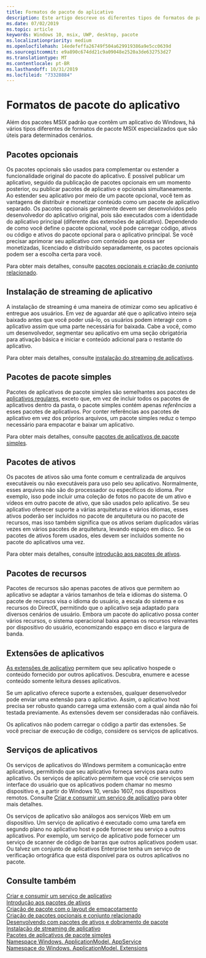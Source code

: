 ```yaml
---
title: Formatos de pacote do aplicativo
description: Este artigo descreve os diferentes tipos de formatos de pacote MSIX que são úteis para determinados cenários.
ms.date: 07/02/2019
ms.topic: article
keywords: Windows 10, msix, UWP, desktop, pacote
ms.localizationpriority: medium
ms.openlocfilehash: 14edefeffa26749f504a629919386a9e5cc0639d
ms.sourcegitcommit: e9a890c674dd21c9a09048e2520a3de632753d27
ms.translationtype: MT
ms.contentlocale: pt-BR
ms.lasthandoff: 10/31/2019
ms.locfileid: "73328884"
---
```

# <a name="app-package-formats"></a>Formatos de pacote do aplicativo

Além dos pacotes MSIX padrão que contêm um aplicativo do Windows, há vários tipos diferentes de formatos de pacote MSIX especializados que são úteis para determinados cenários.

## <a name="optional-packages"></a>Pacotes opcionais

Os pacotes opcionais são usados para complementar ou estender a funcionalidade original do pacote do aplicativo. É possível publicar um aplicativo, seguido da publicação de pacotes opcionais em um momento posterior, ou publicar pacotes de aplicativo e opcionais simultaneamente. Ao estender seu aplicativo por meio de um pacote opcional, você tem as vantagens de distribuir e monetizar conteúdo como um pacote de aplicativo separado. Os pacotes opcionais geralmente devem ser desenvolvidos pelo desenvolvedor do aplicativo original, pois são executados com a identidade do aplicativo principal (diferente das extensões de aplicativo). Dependendo de como você define o pacote opcional, você pode carregar código, ativos ou código e ativos do pacote opcional para o aplicativo principal. Se você precisar aprimorar seu aplicativo com conteúdo que possa ser monetizadas, licenciado e distribuído separadamente, os pacotes opcionais podem ser a escolha certa para você. 

Para obter mais detalhes, consulte [pacotes opcionais e criação de conjunto relacionado](optional-packages.md).

## <a name="app-streaming-install"></a>Instalação de streaming de aplicativo

A instalação de streaming é uma maneira de otimizar como seu aplicativo é entregue aos usuários. Em vez de aguardar até que o aplicativo inteiro seja baixado antes que você poder usá-lo, os usuários podem interagir com o aplicativo assim que uma parte necessária for baixada. Cabe a você, como um desenvolvedor, segmentar seu aplicativo em uma seção obrigatória para ativação básica e iniciar e conteúdo adicional para o restante do aplicativo. 

Para obter mais detalhes, consulte [instalação do streaming de aplicativos](streaming-install.md).

## <a name="flat-bundle-packages"></a>Pacotes de pacote simples

Pacotes de aplicativos de pacote simples são semelhantes aos pacotes de [aplicativos regulares](packaging-uwp-apps.md#types-of-app-packages), exceto que, em vez de incluir todos os pacotes de aplicativos dentro da pasta, o pacote simples contém apenas *referências* a esses pacotes de aplicativos. Por conter referências aos pacotes de aplicativo em vez dos próprios arquivos, um pacote simples reduz o tempo necessário para empacotar e baixar um aplicativo.

Para obter mais detalhes, consulte [pacotes de aplicativos de pacote simples](flat-bundles.md).

## <a name="asset-packages"></a>Pacotes de ativos

Os pacotes de ativos são uma fonte comum e centralizada de arquivos executáveis ou não executáveis para uso pelo seu aplicativo. Normalmente, esses arquivos não são do processador ou específicos do idioma. Por exemplo, isso pode incluir uma coleção de fotos no pacote de um ativo e vídeos em outro pacote de ativo, que são usados pelo aplicativo. Se seu aplicativo oferecer suporte a várias arquiteturas e vários idiomas, esses ativos poderão ser incluídos no pacote de arquitetura ou no pacote de recursos, mas isso também significa que os ativos seriam duplicados várias vezes em vários pacotes de arquitetura, levando espaço em disco. Se os pacotes de ativos forem usados, eles devem ser incluídos somente no pacote do aplicativos uma vez. 

Para obter mais detalhes, consulte [introdução aos pacotes de ativos](asset-packages.md).

## <a name="resource-packages"></a>Pacotes de recursos

Pacotes de recursos são apenas pacotes de ativos que permitem ao aplicativo se adaptar a vários tamanhos de tela e idiomas do sistema. O pacote de recursos visa o idioma do usuário, a escala do sistema e os recursos do DirectX, permitindo que o aplicativo seja adaptado para diversos cenários de usuário. Embora um pacote do aplicativo possa conter vários recursos, o sistema operacional baixa apenas os recursos relevantes por dispositivo do usuário, economizando espaço em disco e largura de banda.

## <a name="app-extensions"></a>Extensões de aplicativos

[As extensões de aplicativo](https://docs.microsoft.com/uwp/api/windows.applicationmodel.appextensions) permitem que seu aplicativo hospede o conteúdo fornecido por outros aplicativos. Descubra, enumere e acesse conteúdo somente leitura desses aplicativos.

Se um aplicativo oferece suporte a extensões, qualquer desenvolvedor pode enviar uma extensão para o aplicativo. Assim, o aplicativo host precisa ser robusto quando carrega uma extensão com a qual ainda não foi testada previamente. As extensões devem ser consideradas não confiáveis.

Os aplicativos não podem carregar o código a partir das extensões. Se você precisar de execução de código, considere os serviços de aplicativos.

## <a name="app-services"></a>Serviços de aplicativos

Os serviços de aplicativos do Windows permitem a comunicação entre aplicativos, permitindo que seu aplicativo forneça serviços para outro aplicativo. Os serviços de aplicativo permitem que você crie serviços sem interface do usuário que os aplicativos podem chamar no mesmo dispositivo e, a partir do Windows 10, versão 1607, nos dispositivos remotos. Consulte [Criar e consumir um serviço de aplicativo](https://docs.microsoft.com/windows/uwp/launch-resume/how-to-create-and-consume-an-app-service) para obter mais detalhes.

Os serviços de aplicativo são análogos aos serviços Web em um dispositivo. Um serviço de aplicativo é executado como uma tarefa em segundo plano no aplicativo host e pode fornecer seu serviço a outros aplicativos. Por exemplo, um serviço de aplicativo pode fornecer um serviço de scanner de código de barras que outros aplicativos podem usar. Ou talvez um conjunto de aplicativos Enterprise tenha um serviço de verificação ortográfica que está disponível para os outros aplicativos no pacote.

## <a name="see-also"></a>Consulte também

[Criar e consumir um serviço de aplicativo](https://docs.microsoft.com/windows/uwp/launch-resume/how-to-create-and-consume-an-app-service)  
[Introdução aos pacotes de ativos](asset-packages.md)  
[Criação de pacote com o layout de empacotamento](packaging-layout.md)  
[Criação de pacotes opcionais e conjunto relacionado](optional-packages.md)  
[Desenvolvendo com pacotes de ativos e dobramento de pacote](package-folding.md)  
[Instalação de streaming de aplicativo](streaming-install.md)  
[Pacotes de aplicativos de pacote simples](flat-bundles.md)  
[Namespace Windows. ApplicationModel. AppService](https://docs.microsoft.com/uwp/api/Windows.ApplicationModel.AppService)  
[Namespace do Windows. ApplicationModel. Extensions](https://docs.microsoft.com/uwp/api/windows.applicationmodel.appextensions)  
